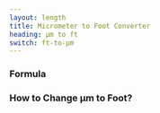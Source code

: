 ```yaml
---
layout: length
title: Micrometer to Foot Converter
heading: μm to ft
switch: ft-to-μm
---
```


<script>
  selectInput[1].selected = true
  selectOutput[5].selected = true
</script>

### Formula
<p id="formula"></p>

### How to Change μm to Foot?
